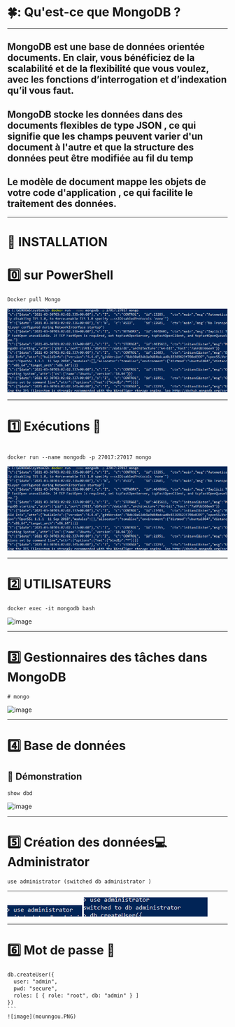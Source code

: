 
# 🍀: Qu'est-ce que MongoDB ?
--------------
## MongoDB est une base de données orientée documents. En clair, vous bénéficiez de la scalabilité et de la flexibilité que vous voulez, avec les fonctions d’interrogation et d’indexation qu’il vous faut.
## MongoDB stocke les données dans des documents flexibles de type JSON , ce qui signifie que les champs peuvent varier d'un document à l'autre et que la structure des données peut être modifiée au fil du temp
## Le modèle de document mappe les objets de votre code d'application , ce qui facilite le traitement des données.
-----------

# :tiger: INSTALLATION 
# :zero: sur PowerShell 
```
Docker pull Mongo
```

![image](Mogo.PNG)

------

# :one: Exécutions :car: 

```

docker run --name mongodb -p 27017:27017 mongo

```
![image](Mongoos.PNG)

--------------
# :two: UTILISATEURS 

```
docker exec -it mongodb bash
````
![image](Mongooos.PNG)

-----------

# :three: Gestionnaires des tâches dans MongoDB

```
# mongo
````
![image](mongou.PNG)

----

# :four: Base de données 
## :cake: Démonstration 
```
show dbd
```
![image](mongoou.PNG)

------
# :five: Création des données:computer: Administrator

```
use administrator (switched db administrator )
````
--------

![image](mongouu.PNG)
![image](moongo.PNG)

------
# :six: Mot de passe :door:
````
db.createUser({
  user: "admin", 
  pwd: "secure", 
  roles: [ { role: "root", db: "admin" } ]
})
```
![image](mounngou.PNG)



